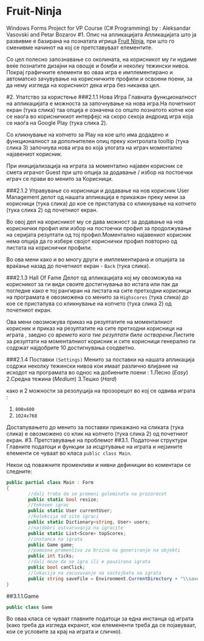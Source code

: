 # Fruit-Ninja
Windows Forms Project for VP Course (C# Programming) by : Aleksandar Vasovski and Petar Bozarov
#1. Опис на апликацијата
Апликацијата што ја развивме е базирана на познатата игрица [Fruit Ninja](https://play.google.com/store/apps/details?id=com.halfbrick.fruitninjafree&hl=en), при што го сменивме начинот на кој се претставуваат елементите.

Со цел полесно запознавање со околината, на корисникот му ги нудиме веќе познатите дизајни на овошје и бомби и неколку тежински нивоа. Покрај графичките елементи во оваа игра е имплементирано и автоматско зачувување на корисничките профили и освоени поени, за да нему изгледа на корисникот дека игра без никаква цел.

#2. Упатство за користење
###2.1.1 Нова Игра
Главната функционалност на апликацијата е можноста за започнување на нова игра.На почетниот екран (тука слика) таа опција е означена со општо познатото копче кое се наоѓа во корисничкиот интерфејс на скоро секоја андроид игра која се наоѓа на Google Play (тука слика 2).

Со кликнување на копчето за Play на кое што има додадено и функционалност за дополнителен опиц преку контролата tooltip (тука слика 3) започнува нова игра во која улогата на играч моментално најавениот корисник.

При иницијализација на играта за моментално најавен корисник се смета играчот Guest при што опција за додавање / избор на постоечки играч се прави во менито за Корисници.

###2.1.2 Управување со корисници и додавање на нов корисник
User Management делот од нашата апликација е прикажан преку мени за корисници (тука слика) до кое се пристапува со кликнување на копчето (тука слика 2) од почетниот екран.

Во овој дел на корисникот му се дава можност за додавање на нов кориснички профил или избор на постоечки профил за продолжување на серијата резултати од тој профил.Моментално најавениот корисник нема опција да го избере својот кориснички профил повторно од листата на кориснички профили. 

Во ова мени како и во многу други е имплементирана и опцијата за враќање назад до почетниот екран - ```Back``` (тука слика). 

###2.1.3 Hall Of Fame
Делот од апликацијата кој му овозможува на корисникот за ги види своите достигнувања во истата или пак да погледне како е тој рангиран на листата на сите претходни корисници на програмата е овозможена со менито за ```Highscores``` (тука слика) до кое се пристапува со кликнување на копчето (тука слика 2) од почетниот екран.

Ова мени овозможува приказ на резултатите на моменталниот корисник и приказ на резултатите на сите претходни корисници на играта , заедно со *времето кога тие резултати биле остварени*.Листите за резултати на моменталниот корисник и сите корисници генерално ги содржат најдобрите 10 достигнувања соодветно.

###2.1.4 Поставки ```(Settings)```
Менито за поставки на нашата апликација содржи неколку тежински нивоа кои имаат различно влијание на исходот на програмата во однос на добиените поени :
  1.Лесно (*Easy*)
  2.Средна тежина (*Medium*)
  3.Тешко (*Hard*)

како и 2 можности за резолуција на прозорецот во кој се одвива играта :
  1.  ```800х600```
  2.  ```1024х768```

Достапувањето до менито за поставки прикажано на сликата (тука слика) е овозможено со клик на копчето (тука слика 2) од почетниот екран.
#3. Претставување на проблемот
##3.1. Податочни структури
Главните податоци и функции за исцртување на играта и нејзините елементи се чуваат во класа ```public class Main```.

Некои од поважните променливи и нивни дефиниции во коментари се следните:

``` c#
public partial class Main : Form
{
        //dali treba da se promeni goleminata na prozorecot
        public static bool resize;
        //tekoven igrac
        public static User currentUser;
        //kolekcija od site igraci
        public static Dictionary<string, User> users;
        //najdobri ostvaruvanja na igracite
        public static List<Score> topScores;
        //instanca na igrata
        public Game game;
        //pomosna promenliva za brzina na generiranje na objekti
        public int ticks;
        //dali moze da se igra ili e pauzirana igrata
        public bool canClick;
        //lokacija na zacuvuvanje na sostojbata na igrata
        public string saveFile = Environment.CurrentDirectory + "\\save.txt";
}
```

##3.1.1.Game

```c#
public class Game
```

Во оваа класа се чуваат главните податоци за една инстанца од играта (како треба да изгледа екранот, кои елемененти треба да се појавуваат, кои се условите за крај на играта и слично).
